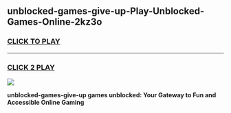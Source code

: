 
## unblocked-games-give-up-Play-Unblocked-Games-Online-2kz3o
<h3>
<a href="https://premium76.site?title=unblocked-games-give-up&ref=25A">CLICK TO PLAY</a></h3>
<hr>

<h3>
<a href="https://premium76.site?title=unblocked-games-give-up&ref=25A">CLICK 2 PLAY</a>
  
</h3>

<a href="https://premium76.site?title=unblocked-games-give-up&ref=25A"><img src="https://clearcache.store/games.png"></a>


**unblocked-games-give-up games unblocked: Your Gateway to Fun and Accessible Online Gaming**
